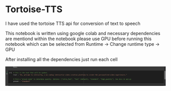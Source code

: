 # Tortoise-TTS

I have used the tortoise TTS api for conversion of text to speech

This notebook is written using google colab and necessary dependencies are mentiond within the notebook
please use GPU before running this notebook which can be selected from Runtime -> Change runtime type -> GPU

After installing all the dependencies just run each cell

![Alt text](https://github.com/br4vetrave1er/Tortoise-TTS/blob/main/Images/Screenshot%20(12).png?raw=true "Text to convert")
